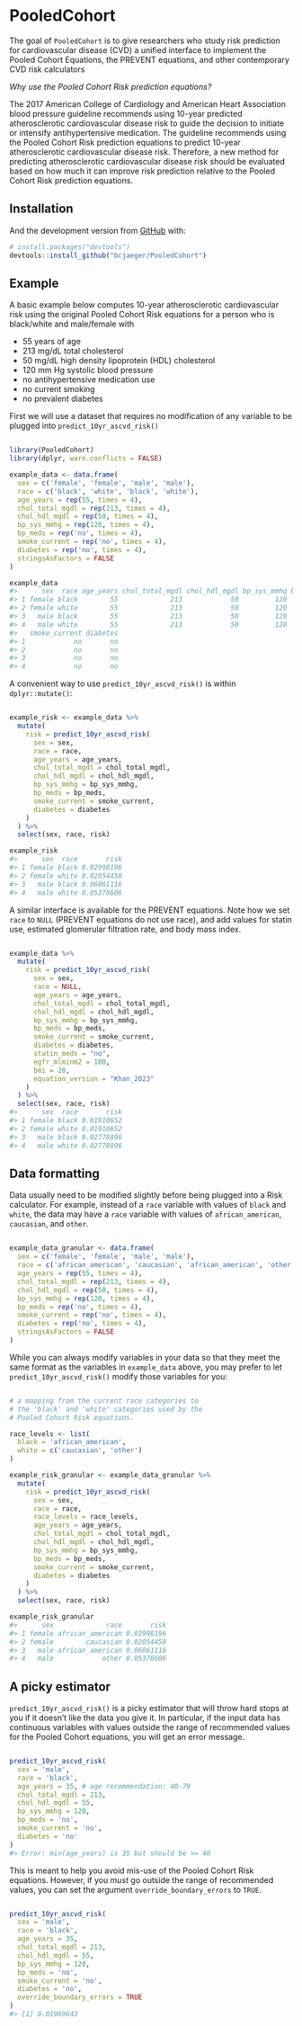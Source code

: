 
<!-- README.md is generated from README.Rmd. Please edit that file -->

# PooledCohort

<!-- badges: start -->
<!-- badges: end -->

The goal of `PooledCohort` is to give researchers who study risk
prediction for cardiovascular disease (CVD) a unified interface to
implement the Pooled Cohort Equations, the PREVENT equations, and other
contemporary CVD risk calculators

*Why use the Pooled Cohort Risk prediction equations?*

The 2017 American College of Cardiology and American Heart Association
blood pressure guideline recommends using 10-year predicted
atherosclerotic cardiovascular disease risk to guide the decision to
initiate or intensify antihypertensive medication. The guideline
recommends using the Pooled Cohort Risk prediction equations to predict
10-year atherosclerotic cardiovascular disease risk. Therefore, a new
method for predicting atherosclerotic cardiovascular disease risk should
be evaluated based on how much it can improve risk prediction relative
to the Pooled Cohort Risk prediction equations.

## Installation

<!-- You can install the released version of PooledCohort from [CRAN](https://CRAN.R-project.org) with: -->
<!-- ``` r -->
<!-- install.packages("PooledCohort") -->
<!-- ``` -->

And the development version from [GitHub](https://github.com/) with:

``` r
# install.packages("devtools")
devtools::install_github("bcjaeger/PooledCohort")
```

## Example

A basic example below computes 10-year atherosclerotic cardiovascular
risk using the original Pooled Cohort Risk equations for a person who is
black/white and male/female with

- 55 years of age
- 213 mg/dL total cholesterol
- 50 mg/dL high density lipoprotein (HDL) cholesterol
- 120 mm Hg systolic blood pressure
- no antihypertensive medication use
- no current smoking
- no prevalent diabetes

First we will use a dataset that requires no modification of any
variable to be plugged into `predict_10yr_ascvd_risk()`

``` r

library(PooledCohort)
library(dplyr, warn.conflicts = FALSE)

example_data <- data.frame(
  sex = c('female', 'female', 'male', 'male'),
  race = c('black', 'white', 'black', 'white'),
  age_years = rep(55, times = 4),
  chol_total_mgdl = rep(213, times = 4),
  chol_hdl_mgdl = rep(50, times = 4),
  bp_sys_mmhg = rep(120, times = 4),
  bp_meds = rep('no', times = 4),
  smoke_current = rep('no', times = 4),
  diabetes = rep('no', times = 4),
  stringsAsFactors = FALSE
)

example_data
#>      sex  race age_years chol_total_mgdl chol_hdl_mgdl bp_sys_mmhg bp_meds
#> 1 female black        55             213            50         120      no
#> 2 female white        55             213            50         120      no
#> 3   male black        55             213            50         120      no
#> 4   male white        55             213            50         120      no
#>   smoke_current diabetes
#> 1            no       no
#> 2            no       no
#> 3            no       no
#> 4            no       no
```

A convenient way to use `predict_10yr_ascvd_risk()` is within
`dplyr::mutate()`:

``` r

example_risk <- example_data %>% 
  mutate(
    risk = predict_10yr_ascvd_risk(
      sex = sex,
      race = race,
      age_years = age_years,
      chol_total_mgdl = chol_total_mgdl,
      chol_hdl_mgdl = chol_hdl_mgdl,
      bp_sys_mmhg = bp_sys_mmhg,
      bp_meds = bp_meds,
      smoke_current = smoke_current,
      diabetes = diabetes
    )
  ) %>% 
  select(sex, race, risk)

example_risk
#>      sex  race       risk
#> 1 female black 0.02998196
#> 2 female white 0.02054450
#> 3   male black 0.06061116
#> 4   male white 0.05378606
```

A similar interface is available for the PREVENT equations. Note how we
set `race` to `NULL` (PREVENT equations do not use race), and add values
for statin use, estimated glomerular filtration rate, and body mass
index.

``` r

example_data %>% 
  mutate(
    risk = predict_10yr_ascvd_risk(
      sex = sex,
      race = NULL,
      age_years = age_years,
      chol_total_mgdl = chol_total_mgdl,
      chol_hdl_mgdl = chol_hdl_mgdl,
      bp_sys_mmhg = bp_sys_mmhg,
      bp_meds = bp_meds,
      smoke_current = smoke_current,
      diabetes = diabetes, 
      statin_meds = "no",
      egfr_mlminm2 = 100,
      bmi = 28,
      equation_version = "Khan_2023"
    )
  ) %>% 
  select(sex, race, risk)
#>      sex  race       risk
#> 1 female black 0.01910652
#> 2 female white 0.01910652
#> 3   male black 0.02778896
#> 4   male white 0.02778896
```

## Data formatting

Data usually need to be modified slightly before being plugged into a
Risk calculator. For example, instead of a `race` variable with values
of `black` and `white`, the data may have a `race` variable with values
of `african_american`, `caucasian`, and `other`.

``` r

example_data_granular <- data.frame(
  sex = c('female', 'female', 'male', 'male'),
  race = c('african_american', 'caucasian', 'african_american', 'other'),
  age_years = rep(55, times = 4),
  chol_total_mgdl = rep(213, times = 4),
  chol_hdl_mgdl = rep(50, times = 4),
  bp_sys_mmhg = rep(120, times = 4),
  bp_meds = rep('no', times = 4),
  smoke_current = rep('no', times = 4),
  diabetes = rep('no', times = 4),
  stringsAsFactors = FALSE
)
```

While you can always modify variables in your data so that they meet the
same format as the variables in `example_data` above, you may prefer to
let `predict_10yr_ascvd_risk()` modify those variables for you:

``` r

# a mapping from the current race categories to 
# the 'black' and 'white' categories used by the
# Pooled Cohort Risk equations.

race_levels <- list(
  black = 'african_american',
  white = c('caucasian', 'other')
)

example_risk_granular <- example_data_granular %>% 
  mutate(
    risk = predict_10yr_ascvd_risk(
      sex = sex,
      race = race,
      race_levels = race_levels,
      age_years = age_years,
      chol_total_mgdl = chol_total_mgdl,
      chol_hdl_mgdl = chol_hdl_mgdl,
      bp_sys_mmhg = bp_sys_mmhg,
      bp_meds = bp_meds,
      smoke_current = smoke_current,
      diabetes = diabetes
    )
  ) %>% 
  select(sex, race, risk)

example_risk_granular
#>      sex             race       risk
#> 1 female african_american 0.02998196
#> 2 female        caucasian 0.02054450
#> 3   male african_american 0.06061116
#> 4   male            other 0.05378606
```

## A picky estimator

`predict_10yr_ascvd_risk()` is a picky estimator that will throw hard
stops at you if it doesn’t like the data you give it. In particular, if
the input data has continuous variables with values outside the range of
recommended values for the Pooled Cohort equations, you will get an
error message.

``` r

predict_10yr_ascvd_risk(
  sex = 'male',
  race = 'black',
  age_years = 35, # age recommendation: 40-79
  chol_total_mgdl = 213,
  chol_hdl_mgdl = 55,
  bp_sys_mmhg = 120,
  bp_meds = 'no',
  smoke_current = 'no',
  diabetes = 'no'
)
#> Error: min(age_years) is 35 but should be >= 40
```

This is meant to help you avoid mis-use of the Pooled Cohort Risk
equations. However, if you *must* go outside the range of recommended
values, you can set the argument `override_boundary_errors` to `TRUE`.

``` r

predict_10yr_ascvd_risk(
  sex = 'male',
  race = 'black',
  age_years = 35,
  chol_total_mgdl = 213,
  chol_hdl_mgdl = 55,
  bp_sys_mmhg = 120,
  bp_meds = 'no',
  smoke_current = 'no',
  diabetes = 'no',
  override_boundary_errors = TRUE
)
#> [1] 0.01969643
```
